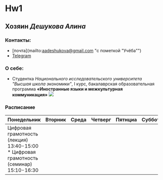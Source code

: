 # Hw1
## Хозяин _Дешукова Алина_
### __Контакты:__
* [почта](mailto:aadeshukova@gmail.com "с пометкой "Учёба"")
* [Telegram](https://t.me/aadeshukova)
### __О себе:__ 
* Студентка *Национального исследовательского университета "Высшая школа экономики"*, I курс, бакалаврская образовательная программа __«Иностранные языки и межкультурная коммуникация»__
![](https://pp.vk.me/c631520/v631520286/2e11c/i18UWm1IlmI.jpg)
### Расписание
Понедельник|Вторник|Среда|Четверг|Пятнциа|Суббота
---|---|---|---|---|---
Цифровая грамотность (лекция) 13:40-15:00 * Цифровая грамотность (семинар) 15:10-16:30|
